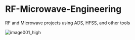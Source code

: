 # RF-Microwave-Engineering
RF and Microwave projects using ADS, HFSS, and other tools

![image001_high](https://user-images.githubusercontent.com/66625688/84610403-76caaa00-ae88-11ea-87c2-8e4ec2db50d1.png)

